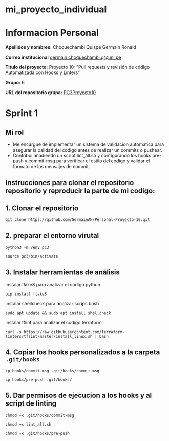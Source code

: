 # mi_proyecto_individual

# Informacion Personal

**Apellidos y nombres:** Choquechambi Quispe Germain Ronald

**Correo institucional** germain.choquechambi.q@uni.pe

**Titulo del proyecto:** Proyecto 10: "Pull requests y revisión de código Automatizada con Hooks y Linters"

**Grupo:** 6

**URL del repositorio grupa:** [PC3Proyecto10](https://github.com/OliverHz28/PC3Proyecto10.git)

# Sprint 1
## Mi rol
- Me encargue de implementar un sistema de validacion automatica para asegurar la calidad del codigo antes de realizar un commits o pushear. 
- Contribui añadiendo un script lint_all.sh y configurando los hooks pre-push y commit-msg para verificar el estilo del codigo y validar el formato de los mensajes de commit.

## Instrucciones para clonar el repositorio repositorio y reproducir la parte de mi codigo:

## 1. Clonar el repositorio
```
git clone https://github.com/GermainAN/Personal-Proyecto-10.git
```

## 2. preparar el entorno virutal

```
python3 -m venv pc3
```
```
source pc3/bin/activate
```
## 3. Instalar herramientas de análisis
instalar flake8 para analizar el codigo python
```
pip install flake8
```

instalar shellcheck para analizar scrips bash
```
sudo apt update && sudo apt install shellcheck
```

instalar tflint para analizar el codigo terraform
```
curl -s https://raw.githubusercontent.com/terraform-linters/tflint/master/install_linux.sh | bash
```

## 4. Copiar los hooks personalizados a la carpeta `.git/hooks`

```
cp hooks/commit-msg .git/hooks/commit-msg
```


```
cp hooks/pre-push .git/hooks/
```

## 5. Dar permisos de ejecucion a los hooks y al script de linting
```
chmod +x .git/hooks/commit-msg
```
```
chmod +x lint_all.sh
```
```
chmod +x .git/hooks/pre-push
```